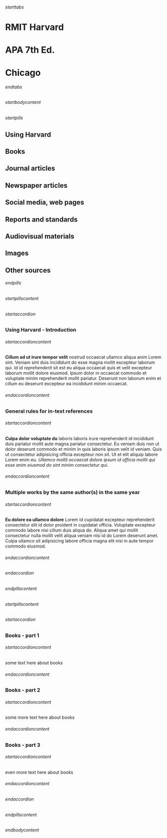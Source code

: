 ###### starttabs
# RMIT Harvard
# APA 7th Ed.
# Chicago
###### endtabs

###### startbodycontent
###### startpills

## Using Harvard
## Books
## Journal articles
## Newspaper articles
## Social media, web pages
## Reports and standards
## Audiovisual materials
## Images
## Other sources

###### endpills

###### startpillscontent
###### startaccordion

### Using Harvard - Introduction

###### startaccordioncontent

**Cillum ad ut irure tempor velit** nostrud occaecat ullamco aliqua anim Lorem sint. Veniam sint duis incididunt do esse magna mollit excepteur laborum qui. Id id *reprehenderit* sit est eu aliqua occaecat quis et velit excepteur laborum mollit dolore eiusmod. Ipsum dolor in occaecat commodo et voluptate minim reprehenderit mollit pariatur. Deserunt non laborum enim et cillum eu deserunt excepteur ea incididunt minim occaecat.

###### endaccordioncontent

### General rules for in-text references

###### startaccordioncontent

**Culpa dolor voluptate do** laboris laboris irure reprehenderit id incididunt duis pariatur mollit aute magna pariatur consectetur. Eu veniam duis non ut dolor deserunt commodo et minim in quis laboris ipsum velit id veniam. Quis ut consectetur adipisicing officia excepteur non sit. Ut et elit aliquip labore Lorem enim eu. *Ullamco mollit occaecat dolore ipsum id officia mollit qui esse anim eiusmod do sint minim consectetur qui*.

###### endaccordioncontent

### Multiple works by the same author(s) in the same year

###### startaccordioncontent

**Eu dolore ea ullamco dolore** Lorem id cupidatat excepteur reprehenderit consectetur elit id dolor proident in cupidatat officia. Voluptate excepteur commodo labore nisi cillum duis aliqua do. Aliqua amet qui mollit consectetur nulla mollit velit aliqua veniam nisi id do Lorem deserunt amet. Culpa ullamco sit adipisicing labore officia magna elit nisi in aute tempor commodo eiusmod.

###### endaccordioncontent
###### endaccordion
###### endpillscontent


###### startpillscontent
###### startaccordion
### Books - part 1
###### startaccordioncontent

some text here about books

###### endaccordioncontent
### Books - part 2
###### startaccordioncontent

some more text here about books

###### endaccordioncontent
### Books - part 3
###### startaccordioncontent

even more text here about books

###### endaccordioncontent
###### endaccordion
###### endpillscontent

###### endbodycontent
